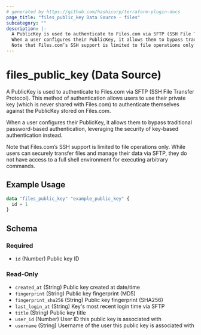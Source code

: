 ```yaml
---
# generated by https://github.com/hashicorp/terraform-plugin-docs
page_title: "files_public_key Data Source - files"
subcategory: ""
description: |-
  A PublicKey is used to authenticate to Files.com via SFTP (SSH File Transfer Protocol). This method of authentication allows users to use their private key (which is never shared with Files.com) to authenticate themselves against the PublicKey stored on Files.com.
  When a user configures their PublicKey, it allows them to bypass traditional password-based authentication, leveraging the security of key-based authentication instead.
  Note that Files.com’s SSH support is limited to file operations only. While users can securely transfer files and manage their data via SFTP, they do not have access to a full shell environment for executing arbitrary commands.
---
```


# files_public_key (Data Source)

A PublicKey is used to authenticate to Files.com via SFTP (SSH File Transfer Protocol). This method of authentication allows users to use their private key (which is never shared with Files.com) to authenticate themselves against the PublicKey stored on Files.com.



When a user configures their PublicKey, it allows them to bypass traditional password-based authentication, leveraging the security of key-based authentication instead.



Note that Files.com’s SSH support is limited to file operations only. While users can securely transfer files and manage their data via SFTP, they do not have access to a full shell environment for executing arbitrary commands.

## Example Usage

```terraform
data "files_public_key" "example_public_key" {
  id = 1
}
```

<!-- schema generated by tfplugindocs -->
## Schema

### Required

- `id` (Number) Public key ID

### Read-Only

- `created_at` (String) Public key created at date/time
- `fingerprint` (String) Public key fingerprint (MD5)
- `fingerprint_sha256` (String) Public key fingerprint (SHA256)
- `last_login_at` (String) Key's most recent login time via SFTP
- `title` (String) Public key title
- `user_id` (Number) User ID this public key is associated with
- `username` (String) Username of the user this public key is associated with
